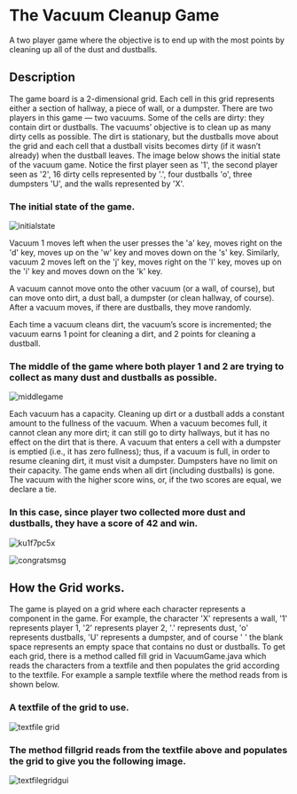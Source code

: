 # The Vacuum Cleanup Game
A two player game where the objective is to end up with the most points by cleaning up all of the dust and dustballs.

## Description
The game board is a 2-dimensional grid. Each cell in this grid represents either a section of hallway, a piece of wall, or a dumpster. There are two players in this game — two vacuums. Some of the cells are dirty: they contain dirt or dustballs. The vacuums’ objective is to clean up as many dirty cells as possible. The dirt is stationary, but the dustballs move about the grid and each cell that a dustball visits becomes dirty (if it wasn’t already) when the dustball leaves. The image below shows the initial state of the vacuum game. Notice the first player seen as '1', the second player seen as '2', 16 dirty cells represented by '.', four dustballs 'o', three dumpsters 'U', and the walls represented by 'X'.

### The initial state of the game.
![initialstate](https://cloud.githubusercontent.com/assets/24378046/21819933/bc8afa18-d73b-11e6-9c52-142c6b04529d.png)

Vacuum 1 moves left when the user presses the 'a' key, moves right on the 'd' key, moves up on the 'w' key and moves down on the 's' key. Similarly, vacuum 2 moves left on the 'j' key, moves right on the 'l' key, moves up on the 'i' key and moves down on the 'k' key.

A vacuum cannot move onto the other vacuum (or a wall, of course), but can move onto dirt, a dust ball, a dumpster (or clean hallway, of course). After a vacuum moves, if there are dustballs, they move randomly.

Each time a vacuum cleans dirt, the vacuum’s score is incremented; the vacuum earns 1 point for cleaning a dirt, and 2 points for cleaning a dustball.

### The middle of the game where both player 1 and 2 are trying to collect as many dust and dustballs as possible.
![middlegame](https://cloud.githubusercontent.com/assets/24378046/21819938/c06395a0-d73b-11e6-8b5d-d369a820b12a.png)

Each vacuum has a capacity. Cleaning up dirt or a dustball adds a constant amount to the fullness of the vacuum. When a vacuum becomes full, it cannot clean any more dirt; it can still go to dirty hallways, but it has no effect on the dirt that is there. A vacuum that enters a cell with a dumpster is emptied (i.e., it has zero fullness); thus, if a vacuum is full, in order to resume cleaning dirt, it must visit a dumpster. Dumpsters have no limit on their capacity. The game ends when all dirt (including dustballs) is gone. The vacuum with the higher score wins, or, if the two scores are equal, we declare a tie.

### In this case, since player two collected more dust and dustballs, they have a score of 42 and win.
![ku1f7pc5x](https://cloud.githubusercontent.com/assets/24378046/21819946/c5faaeae-d73b-11e6-892b-013a4b3cbb0d.png)

![congratsmsg](https://cloud.githubusercontent.com/assets/24378046/21819949/c8b6c40c-d73b-11e6-899e-f78fc5d995ea.png)

## How the Grid works.
The game is played on a grid where each character represents a component in the game. For example, the character 'X' represents a wall, '1' represents player 1, '2' represents player 2, '.' represents dust, 'o' represents dustballs, 'U' represents a dumpster, and of course ' ' the blank space represents an empty space that contains no dust or dustballs. To get each grid, there is a method called fill grid in VacuumGame.java which reads the characters from a textfile and then populates the grid according to the textfile. For example a sample textfile where the method reads from is shown below.

### A textfile of the grid to use.
![textfile grid](https://cloud.githubusercontent.com/assets/24378046/21820674/a3f2aa16-d73e-11e6-84a0-a5aab569004c.png)

### The method fillgrid reads from the textfile above and populates the grid to give you the following image.
![textfilegridgui](https://cloud.githubusercontent.com/assets/24378046/21820678/a64e5c9c-d73e-11e6-843e-fd38b085b501.png)

